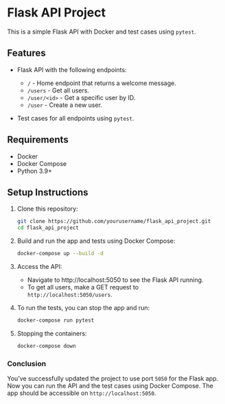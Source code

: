 # Flask API Project

This is a simple Flask API with Docker and test cases using `pytest`.

## Features
- Flask API with the following endpoints:
  - `/` - Home endpoint that returns a welcome message.
  - `/users` - Get all users.
  - `/user/<id>` - Get a specific user by ID.
  - `/user` - Create a new user.
  
- Test cases for all endpoints using `pytest`.

## Requirements
- Docker
- Docker Compose
- Python 3.9+

## Setup Instructions

1. Clone this repository:
   ```bash
   git clone https://github.com/yourusername/flask_api_project.git
   cd flask_api_project

2. Build and run the app and tests using Docker Compose:
   ```bash
   docker-compose up --build -d

3. Access the API:
   - Navigate to http://localhost:5050 to see the Flask API running.
   - To get all users, make a GET request to `http://localhost:5050/users`.

4. To run the tests, you can stop the app and run:
   ```bash
   docker-compose run pytest

5. Stopping the containers:
   ```bash
   docker-compose down

### Conclusion
You’ve successfully updated the project to use port `5050` for the Flask app. Now you can run the API and the test cases using Docker Compose. The app should be accessible on `http://localhost:5050`.
